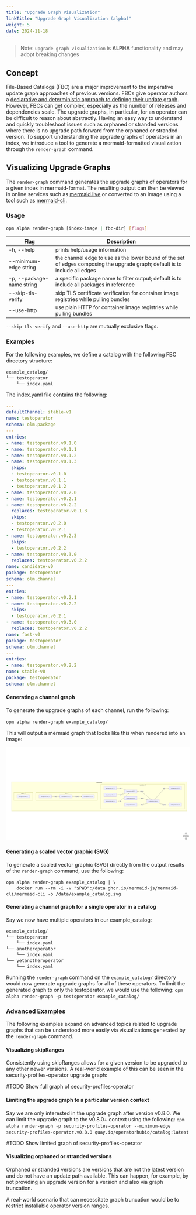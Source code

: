 ```yaml
---
title: "Upgrade Graph Visualization"
linkTitle: "Upgrade Graph Visualization (alpha)"
weight: 5
date: 2024-11-18
---
```


>Note: `upgrade graph visualization` is **ALPHA** functionality and may adopt breaking changes


## Concept

File-Based Catalogs (FBC) are a major improvement to the imperative update graph approaches of previous versions. FBCs give operator authors a [declarative and deterministic approach to defining their update graph](https://olm.operatorframework.io/docs/concepts/olm-architecture/operator-catalog/creating-an-update-graph/). However, FBCs can get complex, especially as the number of releases and dependencies scale. The upgrade graphs, in particular, for an operator can be difficult to reason about abstractly. Having an easy way to understand and quickly troubleshoot issues such as orphaned or stranded versions where there is no upgrade path forward from the orphaned or stranded version. To support understanding the upgrade graphs of operators in an index, we introduce a tool to generate a mermaid-formatted visualization through the `render-graph` command.

## Visualizing Upgrade Graphs

The `render-graph` command generates the upgrade graphs of operators for a given index in mermaid-format. The resulting output can then be viewed in online services such as [mermaid.live](https://mermaid.live) or converted to an image using a tool such as [mermaid-cli](https://github.com/mermaid-js/mermaid-cli).

### Usage

```sh
opm alpha render-graph [index-image | fbc-dir] [flags]
```

| Flag                      | Description                                                                               |
| ------------------------- | ----------------------------------------------------------------------------------------- |
| -h, --help                | prints help/usage information                                                             |
| --minimum-edge string     | the channel edge to use as the lower bound of the set of edges composing the upgrade graph; default is to include all edges |
| -p, --package-name string | a specific package name to filter output; default is to include all packages in reference |
| --skip-tls-verify         | skip TLS certificate verification for container image registries while pulling bundles    |
| --use-http                | use plain HTTP for container image registries while pulling bundles                       |

`--skip-tls-verify` and `--use-http` are mutually exclusive flags.

### Examples 
For the following examples, we define a catalog with the following FBC directory structure:
```
example_catalog/
└── testoperator
    └── index.yaml
```

The index.yaml file contains the following:
```yaml
---
defaultChannel: stable-v1
name: testoperator
schema: olm.package
---
entries:
- name: testoperator.v0.1.0
- name: testoperator.v0.1.1
- name: testoperator.v0.1.2
- name: testoperator.v0.1.3
  skips:
  - testoperator.v0.1.0
  - testoperator.v0.1.1
  - testoperator.v0.1.2
- name: testoperator.v0.2.0
- name: testoperator.v0.2.1
- name: testoperator.v0.2.2
  replaces: testoperator.v0.1.3
  skips:
  - testoperator.v0.2.0
  - testoperator.v0.2.1
- name: testoperator.v0.2.3
  skips:
  - testoperator.v0.2.2
- name: testoperator.v0.3.0
  replaces: testoperator.v0.2.2
name: candidate-v0
package: testoperator
schema: olm.channel
---
entries:
- name: testoperator.v0.2.1
- name: testoperator.v0.2.2
  skips:
  - testoperator.v0.2.1
- name: testoperator.v0.3.0
  replaces: testoperator.v0.2.2
name: fast-v0
package: testoperator
schema: olm.channel
---
entries:
- name: testoperator.v0.2.2
name: stable-v0
package: testoperator
schema: olm.channel
```

#### Generating a channel graph
To generate the upgrade graphs of each channel, run the following:

`opm alpha render-graph example_catalog/`

This will output a mermaid graph that looks like this when rendered into an image:

![Full Upgrade Graph](/content/en/docs/Reference/images/full-upgrade-graph.png)

#### Generating a scaled vector graphic (SVG)
To generate a scaled vector graphic (SVG) directly from the output results of the `render-graph` command, use the following:

```
opm alpha render-graph example_catalog | \
    docker run --rm -i -v "$PWD":/data ghcr.io/mermaid-js/mermaid-cli/mermaid-cli -o /data/example_catalog.svg
```

#### Generating a channel graph for a single operator in a catalog
Say we now have multiple operators in our example_catalog:
```
example_catalog/
└── testoperator
    └── index.yaml
└── anotheroperator
    └── index.yaml
└── yetanotheroperator
    └── index.yaml
```
Running the `render-graph` command on the `example_catalog/` directory would now generate upgrade graphs for all of these operators. To limit the generated graph to only the testoperator, we would use the following:
`opm alpha render-graph -p testoperator example_catalog/`

### Advanced Examples
The following examples expand on advanced topics related to upgrade graphs that can be understood more easily via visualizations generated by the `render-graph` command.

#### Visualizing skipRanges
Consistently using skipRanges allows for a given version to be upgraded to any other newer versions. A real-world example of this can be seen in the security-profiles-operator upgrade graph:

#TODO Show full graph of security-profiles-operator

#### Limiting the upgrade graph to a particular version context
Say we are only interested in the upgrade graph after version v0.8.0. We can limit the upgrade graph to the v0.8.0+ context using the following:
`opm alpha render-graph -p security-profiles-operator --minimum-edge security-profiles-operator.v0.8.0 quay.io/operatorhubio/catalog:latest`

#TODO Show limited graph of security-profiles-operator

#### Visualizing orphaned or stranded versions
Orphaned or stranded versions are versions that are not the latest version and do not have an update path available.
This can happen, for example, by not providing an upgrade version for a version and also via graph truncation.

A real-world scenario that can necessitate graph truncation would be to restrict installable operator version ranges.
